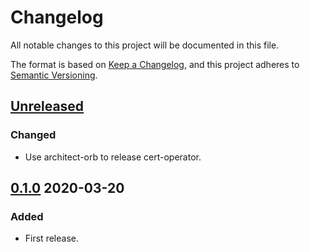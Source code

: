 # Changelog

All notable changes to this project will be documented in this file.

The format is based on [Keep a Changelog](https://keepachangelog.com/en/1.0.0/),
and this project adheres to [Semantic Versioning](https://semver.org/spec/v2.0.0.html).

## [Unreleased]

### Changed

- Use architect-orb to release cert-operator.

## [0.1.0] 2020-03-20

### Added

- First release.

[Unreleased]: https://github.com/giantswarm/cert-operator/compare/v0.1.0...HEAD
[0.1.0]: https://github.com/giantswarm/cert-operator/releases/tag/v0.1.0
